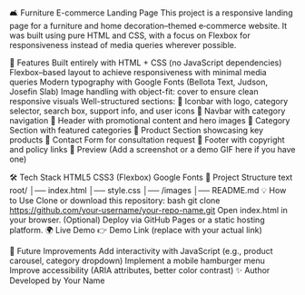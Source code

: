 🛋️ Furniture E-commerce Landing Page
This project is a responsive landing page for a furniture and home decoration–themed e‑commerce website.
It was built using pure HTML and CSS, with a focus on Flexbox for responsiveness instead of media queries wherever possible.

🚀 Features
Built entirely with HTML + CSS (no JavaScript dependencies)
Flexbox–based layout to achieve responsiveness with minimal media queries
Modern typography with Google Fonts (Bellota Text, Judson, Josefin Slab)
Image handling with object-fit: cover to ensure clean responsive visuals
Well-structured sections:
🔹 Iconbar with logo, category selector, search box, support info, and user icons
🔹 Navbar with category navigation
🔹 Header with promotional content and hero images
🔹 Category Section with featured categories
🔹 Product Section showcasing key products
🔹 Contact Form for consultation request
🔹 Footer with copyright and policy links
📸 Preview
(Add a screenshot or a demo GIF here if you have one)

🛠️ Tech Stack
HTML5
CSS3 (Flexbox)
Google Fonts
📂 Project Structure
text
root/
│── index.html
│── style.css
│── /images
│── README.md
💡 How to Use
Clone or download this repository:
bash
git clone https://github.com/your-username/your-repo-name.git
Open index.html in your browser.
(Optional) Deploy via GitHub Pages or a static hosting platform.
🌍 Live Demo
👉 Demo Link (replace with your actual link)

📌 Future Improvements
Add interactivity with JavaScript (e.g., product carousel, category dropdown)
Implement a mobile hamburger menu
Improve accessibility (ARIA attributes, better color contrast)
✨ Author
Developed by Your Name

